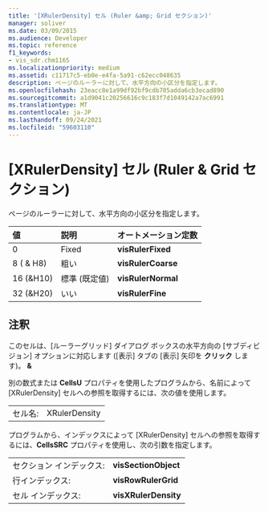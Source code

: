 ```yaml
---
title: '[XRulerDensity] セル (Ruler &amp; Grid セクション)'
manager: soliver
ms.date: 03/09/2015
ms.audience: Developer
ms.topic: reference
f1_keywords:
- vis_sdr.chm1165
ms.localizationpriority: medium
ms.assetid: c11717c5-eb0e-e4fa-5a91-c62ecc048635
description: ページのルーラーに対して、水平方向の小区分を指定します。
ms.openlocfilehash: 23eacc8e1a99df92bf9cdb705adda6cb3ecad890
ms.sourcegitcommit: a1d9041c20256616c9c183f7d1049142a7ac6991
ms.translationtype: MT
ms.contentlocale: ja-JP
ms.lasthandoff: 09/24/2021
ms.locfileid: "59603110"
---
```

# <a name="xrulerdensity-cell-ruler-amp-grid-section"></a>[XRulerDensity] セル (Ruler &amp; Grid セクション)

ページのルーラーに対して、水平方向の小区分を指定します。
  
|**値**|**説明**|**オートメーション定数**|
|:-----|:-----|:-----|
|0  <br/> |Fixed  <br/> |**visRulerFixed** <br/> |
|8 ( &amp; H8)  <br/> |粗い  <br/> |**visRulerCoarse** <br/> |
|16 (&amp;H10)  <br/> |標準 (既定値)  <br/> |**visRulerNormal** <br/> |
|32 (&amp;H20)  <br/> |いい  <br/> |**visRulerFine** <br/> |
   
## <a name="remarks"></a>注釈

このセルは、[ルーラーグリッド] ダイアログ ボックスの水平方向の [サブディビジョン] オプションに対応します ([表示] タブの [表示] 矢印を **クリック** します)。 **&amp;** 
  
別の数式または **CellsU** プロパティを使用したプログラムから、名前によって [XRulerDensity] セルへの参照を取得するには、次の値を使用します。 
  
|||
|:-----|:-----|
|セル名:  <br/> |XRulerDensity  <br/> |
   
プログラムから、インデックスによって [XRulerDensity] セルへの参照を取得するには、**CellsSRC** プロパティを使用し、次の引数を指定します。 
  
|||
|:-----|:-----|
|セクション インデックス:  <br/> |**visSectionObject** <br/> |
|行インデックス:  <br/> |**visRowRulerGrid** <br/> |
|セル インデックス:  <br/> |**visXRulerDensity** <br/> |
   

